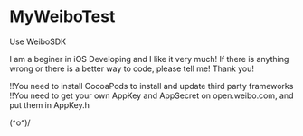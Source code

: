 # MyWeiboTest
Use WeiboSDK

I am a beginer in iOS Developing and I like it very much!
If there is anything wrong or there is a better way to code, please tell me! Thank you!

!!You need to install CocoaPods to install and update third party frameworks
!!You need to get your own AppKey and AppSecret on open.weibo.com, and put them in AppKey.h

\(^o^)/
